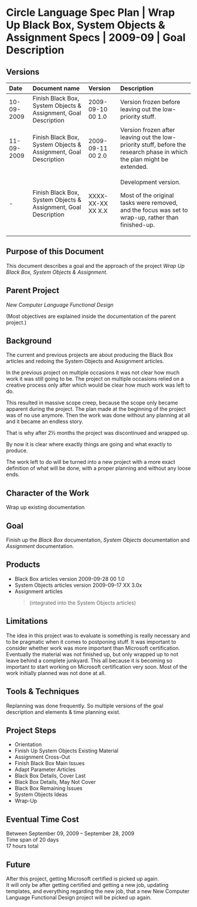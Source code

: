 ﻿Circle Language Spec Plan | Wrap Up Black Box, System Objects & Assignment Specs | 2009-09 | Goal Description
============================================================================================================

Versions
---------

|Date|Document name|Version|Description|
| :- | :- | :- | :- |
|10-09-2009|Finish Black Box, System Objects & Assignment, Goal Description|2009-09-10 00  1.0|Version frozen before leaving out the low-priority stuff.|
|11-09-2009|Finish Black Box, System Objects & Assignment, Goal Description|2009-09-11 00  2.0|Version frozen after leaving out the low-priority stuff, before the research phase in which the plan might be extended.|
|-|Finish Black Box, System Objects & Assignment, Goal Description|XXXX-XX-XX XX  X.X|<p>Development version.</p><p>Most of the original tasks were removed, and the focus was set to wrap-up, rather than finished-up.</p>|


Purpose of this Document
------------------------

This document describes a goal and the approach of the project *Wrap Up Black Box, System Objects & Assignment*.


Parent Project
---------------

*New Computer Language Functional Design*

(Most objectives are explained inside the documentation of the parent project.)


Background
-----------

The current and previous projects are about producing the Black Box articles and redoing the System Objects and Assignment articles.

In the previous project on multiple occasions it was not clear how much work it was still going to be. The project on multiple occasions relied on a creative process only after which would be clear how much work was left to do.

This resulted in massive scope creep, because the scope only became apparent during the project. The plan made at the beginning of the project was of no use anymore. Then the work was done without any planning at all and it became an endless story.

That is why after 2½ months the project was discontinued and wrapped up.

By now it is clear where exactly things are going and what exactly to produce.

The work left to do will be turned into a new project with a more exact definition of what will be done, with a proper planning and without any loose ends.


Character of the Work
---------------------

Wrap up existing documentation


Goal
----

Finish up the *Black Box* documentation, *System Objects* documentation and *Assignment* documentation.


Products
--------

- Black Box articles  version  2009-09-28 00  1.0
- System Objects articles  version  2009-09-17 XX  3.0x
- Assignment articles
    > (integrated into the System Objects articles)


Limitations
-----------

The idea in this project was to evaluate is something is really necessary and to be pragmatic when it comes to postponing stuff. It was important to consider whether work was more important than Microsoft certification. Eventually the material was not finished up, but only wrapped up to not leave behind a complete junkyard. This all because it is becoming so important to start working on Microsoft certification very soon. Most of the work initially planned was not done at all.


Tools & Techniques
------------------

Replanning was done frequently. So multiple versions of the goal description and elements & time planning exist.


Project Steps
--------------

- Orientation
- Finish Up System Objects Existing Material
- Assignment Cross-Out
- Finish Black Box Main Issues
- Adapt Parameter Articles
- Black Box Details, Cover Last
- Black Box Details, May Not Cover
- Black Box Remaining Issues
- System Objects Ideas
- Wrap-Up


Eventual Time Cost
------------------

Between September 09, 2009 – September 28, 2009  
Time span of 20 days  
17 hours total  


Future
------

After this project, getting Microsoft certified is picked up again.  
It will only be after getting certified and getting a new job, updating templates, and everything regarding the new job, that a new New Computer Language Functional Design project will be picked up again.
